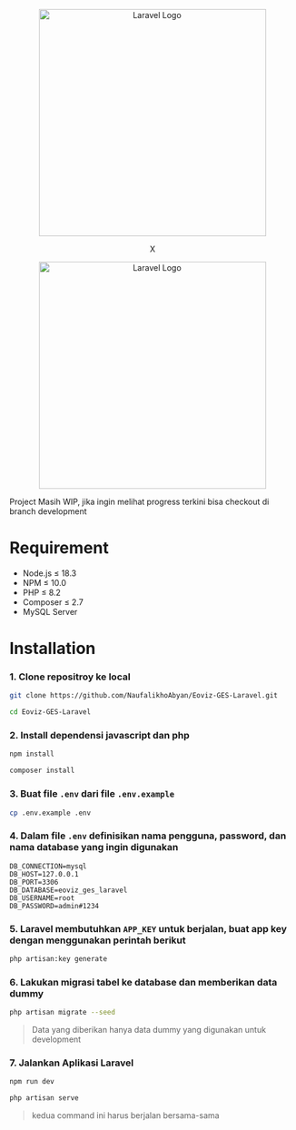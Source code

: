<p align="center"><a href="https://laravel.com" target="_blank"><img src="https://raw.githubusercontent.com/laravel/art/master/logo-lockup/5%20SVG/2%20CMYK/1%20Full%20Color/laravel-logolockup-cmyk-red.svg" width="400" alt="Laravel Logo"></a></p>
<p align="center">X</p>
<p align="center"><a href="https://laravel.com" target="_blank"><img src="https://www.software.or.id/wp-content/uploads/2021/04/eoviz.jpg" width="400" alt="Laravel Logo"></a></p>

Project Masih WIP, jika ingin melihat progress terkini bisa checkout di branch development

# Requirement
- Node.js ≤ 18.3
- NPM ≤ 10.0
- PHP ≤ 8.2
- Composer ≤ 2.7
- MySQL Server

# Installation
### 1. Clone repositroy ke local
```bash
git clone https://github.com/NaufalikhoAbyan/Eoviz-GES-Laravel.git
```
```bash
cd Eoviz-GES-Laravel
```
 ### 2. Install dependensi javascript dan php
 ```bash
npm install
```
```bash
composer install
```
### 3. Buat file `.env` dari file `.env.example`
```bash
cp .env.example .env
```

### 4. Dalam file `.env` definisikan nama pengguna, password, dan nama database yang ingin digunakan
```env
DB_CONNECTION=mysql
DB_HOST=127.0.0.1
DB_PORT=3306
DB_DATABASE=eoviz_ges_laravel
DB_USERNAME=root
DB_PASSWORD=admin#1234
```

### 5. Laravel membutuhkan `APP_KEY` untuk berjalan, buat app key dengan menggunakan perintah berikut
```bash
php artisan:key generate
```

### 6. Lakukan migrasi tabel ke database dan memberikan data dummy
```bash
php artisan migrate --seed
```
> Data yang diberikan hanya data dummy yang digunakan untuk development

### 7. Jalankan Aplikasi Laravel
```bash
npm run dev
```
```bash
php artisan serve
```
> kedua command ini harus berjalan bersama-sama

